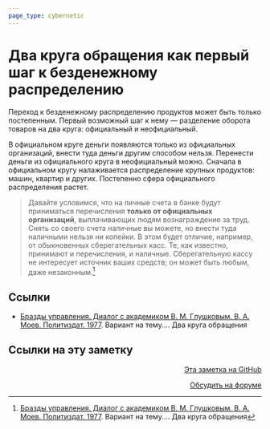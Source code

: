 ```yaml
---
page_type: cybernetic
---
```

# Два круга обращения как первый шаг к безденежному распределению

Переход к безденежному распределению продуктов может быть только постепенным. Первый возможный шаг к нему — разделение оборота товаров на два круга: официальный и неофициальный.

В официальном круге деньги появляются только из официальных организаций, внести туда деньги другим способом нельзя. Перенести деньги из официального круга в неофициальный можно. Сначала в официальном кругу налаживается распределение крупных продуктов: машин, квартир и других. Постепенно сфера официального распределения растет.

>  Давайте условимся, что на личные счета в банке будут приниматься перечисления **только от официальных организаций**, выплачивающих людям вознаграждение за труд. Снять со своего счета наличные вы можете, но внести туда наличными нельзя ни копейки. В этом будет отличие, например, от обыкновенных сберегательных касс. Те, как известно, принимают и перечисления, и наличные. Сберегательную кассу не интересует источник ваших средств; он может быть любым, даже незаконным.[^1]

[^1]:  [Бразды управления. Диалог с академиком В. М. Глушковым. В. А. Моев. Политиздат. 1977](МоевБраздыУправления1977.md). Вариант на тему.... Два круга обращения

## Ссылки

*  [Бразды управления. Диалог с академиком В. М. Глушковым. В. А. Моев. Политиздат. 1977](МоевБраздыУправления1977.md). Вариант на тему.... Два круга обращения

## Ссылки на эту заметку




<p v-pre style="text-align: right">
  <a href="https://github.com/Kverde/algorithms/blob/main/source/20230206213408.md" target="_blank">
  Эта заметка на GitHub
  </a>
</p>



<p v-pre style="text-align: right">
  <a href="https://discourse.comtext.space/new-topic?title=%D0%94%D0%B2%D0%B0%20%D0%BA%D1%80%D1%83%D0%B3%D0%B0%20%D0%BE%D0%B1%D1%80%D0%B0%D1%89%D0%B5%D0%BD%D0%B8%D1%8F%20%D0%BA%D0%B0%D0%BA%20%D0%BF%D0%B5%D1%80%D0%B2%D1%8B%D0%B9%20%D1%88%D0%B0%D0%B3%20%D0%BA%20%D0%B1%D0%B5%D0%B7%D0%B4%D0%B5%D0%BD%D0%B5%D0%B6%D0%BD%D0%BE%D0%BC%D1%83%20%D1%80%D0%B0%D1%81%D0%BF%D1%80%D0%B5%D0%B4%D0%B5%D0%BB%D0%B5%D0%BD%D0%B8%D1%8E&body=&category=algorithm" target="_blank">
  Обсудить на форуме
  </a>
</p>
